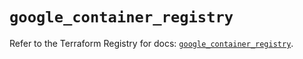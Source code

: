 # `google_container_registry`

Refer to the Terraform Registry for docs: [`google_container_registry`](https://registry.terraform.io/providers/hashicorp/google/6.18.0/docs/resources/container_registry).
